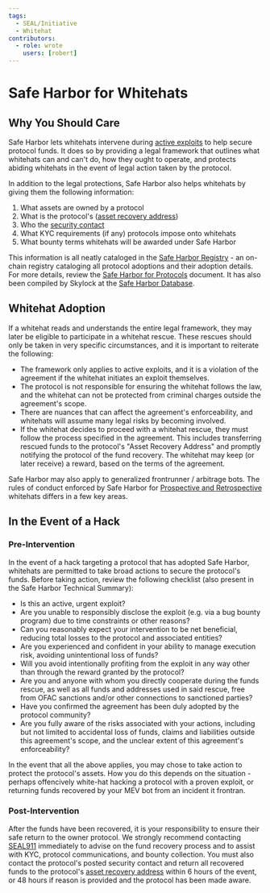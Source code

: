 ```yaml
---
tags:
  - SEAL/Initiative
  - Whitehat
contributors:
  - role: wrote
    users: [robert]
---
```


# Safe Harbor for Whitehats

## Why You Should Care

Safe Harbor lets whitehats intervene during [active exploits](./key-terms.md#active-exploit) to help secure protocol funds. It does so by providing a legal framework that outlines what whitehats can and can't do, how they ought to operate, and protects abiding whitehats in the event of legal action taken by the protocol.

In addition to the legal protections, Safe Harbor also helps whitehats by giving them the following information:

1. What assets are owned by a protocol
2. What is the protocol's ([asset recovery address](./key-terms.md#asset-recovery-address))
3. Who the [security contact](../security-contact.md)
4. What KYC requirements (if any) protocols impose onto whitehats
5. What bounty terms whitehats will be awarded under Safe Harbor

This information is all neatly cataloged in the [Safe Harbor Registry](./key-terms.md#safe-harbor-registry) - an on-chain registry cataloging all protocol adoptions and their adoption details. For more details, review the [Safe Harbor for Protocols](./protocol.md) document. It has also been compiled by Skylock at the [Safe Harbor Database](skylock.xyz/safeharbor/database).

## Whitehat Adoption

If a whitehat reads and understands the entire legal framework, they may later be eligible to participate in a whitehat rescue. These rescues should only be taken in very specific circumstances, and it is important to reiterate the following:

- The framework only applies to active exploits, and it is a violation of the agreement if the whitehat initiates an exploit themselves.
- The protocol is not responsible for ensuring the whitehat follows the law, and the whitehat can not be protected from criminal charges outside the agreement's scope.
- There are nuances that can affect the agreement's enforceability, and whitehats will assume many legal risks by becoming involved.
- If the whitehat decides to proceed with a whitehat rescue, they must follow the process specified in the agreement. This includes transferring rescued funds to the protocol's "Asset Recovery Address" and promptly notifying the protocol of the fund recovery. The whitehat may keep (or later receive) a reward, based on the terms of the agreement.

Safe Harbor may also apply to generalized frontrunner / arbitrage bots. The rules of conduct enforced by Safe Harbor for [Prospective and Retrospective](./key-terms.md#prospective--retrospective-whitehats) whitehats differs in a few key areas.

## In the Event of a Hack

### Pre-Intervention

In the event of a hack targeting a protocol that has adopted Safe Harbor, whitehats are permitted to take broad actions to secure the protocol's funds. Before taking action, review the following checklist (also present in the Safe Harbor Technical Summary):

- Is this an active, urgent exploit?
- Are you unable to responsibly disclose the exploit (e.g. via a bug bounty program) due to time constraints or other reasons?
- Can you reasonably expect your intervention to be net beneficial, reducing total losses to the protocol and associated entities?
- Are you experienced and confident in your ability to manage execution risk, avoiding unintentional loss of funds?
- Will you avoid intentionally profiting from the exploit in any way other than through the reward granted by the protocol?
- Are you and anyone with whom you directly cooperate during the funds rescue, as well as all funds and addresses used in said rescue, free from OFAC sanctions and/or other connections to sanctioned parties?
- Have you confirmed the agreement has been duly adopted by the protocol community?
- Are you fully aware of the risks associated with your actions, including but not limited to accidental loss of funds, claims and liabilities outside this agreement's scope, and the unclear extent of this agreement's enforceability?

In the event that all the above applies, you may chose to take action to protect the protocol's assets. How you do this depends on the situation - perhaps offencively white-hat hacking a protocol with a proven exploit, or returning funds recovered by your MEV bot from an incident it frontran.

### Post-Intervention

After the funds have been recovered, it is your responsibility to ensure their safe return to the owner protocol. We strongly recommend contacting [SEAL911](./seal-911) immediately to advise on the fund recovery process and to assist with KYC, protocol communications, and bounty collection. You must also contact the protocol's posted security contact and return all recovered funds to the protocol's [asset recovery address](./key-terms.md#asset-recovery-address) within 6 hours of the event, or 48 hours if reason is provided and the protocol has been made aware.
